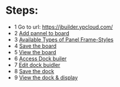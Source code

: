 # Steps:
* 1 Go to url: https://jbuilder.ypcloud.com/
* 2 [Add pannel to board](https://github.com/motebus/ultrabook/blob/main/Ultranet%20Apps/jBuilder/How%20to/Add%20pannel%20to%20Board.md)
* 3 [Available Types of Panel Frame-Styles](https://github.com/motebus/ultrabook/blob/main/Ultranet%20Apps/jBuilder/Available%20Types%20of%20Panel%20Frame-Styles%20on%20Board.md)
* 4 [Save the board](https://github.com/motebus/ultrabook/blob/main/Ultranet%20Apps/jBuilder/How%20to/Save%20a%20Board%20or%20a%20Dock.md)
* 5 [View the board](https://github.com/motebus/ultrabook/blob/main/Ultranet%20Apps/jBuilder/How%20to/View%20or%20display%20a%20Board%20or%20a%20Dock.md)
* 6 [Access Dock builer](https://github.com/motebus/ultrabook/tree/main/Ultranet%20Apps/jBuilder#How-to-access-Dock-Builder)
* 7 [Edit dock buidler](https://github.com/motebus/ultrabook/blob/main/Ultranet%20Apps/jBuilder/How%20to/%20Add%20or%20Edit%20or%20Remove%20Dock%20pages.md)
* 8 [Save the dock](https://github.com/motebus/ultrabook/blob/main/Ultranet%20Apps/jBuilder/How%20to/Save%20a%20Board%20or%20a%20Dock.md)
* 9 [View the dock & display](https://github.com/motebus/ultrabook/blob/main/Ultranet%20Apps/jBuilder/How%20to/View%20or%20display%20a%20Board%20or%20a%20Dock.md)

